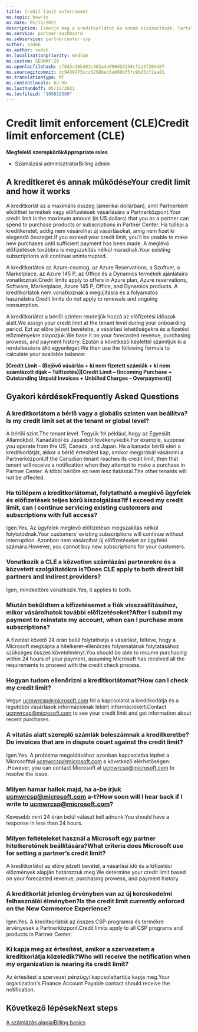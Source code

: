 ```yaml
---
title: Credit limit enforcement
ms.topic: how-to
ms.date: 05/11/2021
description: Ismerje meg a kreditkorlátot és annak kiszámítását. Tartalmazza a gyakori kérdéseket.
ms.service: partner-dashboard
ms.subservice: partnercenter-csp
author: sodeb
ms.author: sodeb
ms.localizationpriority: medium
ms.custom: SEOMAY.20
ms.openlocfilehash: cf0d3c38b301c363a4a990db5258cf2a3f30d487
ms.sourcegitcommit: dc9438475ccc6298bec6a698bf5fc9bd5cf2aa81
ms.translationtype: MT
ms.contentlocale: hu-HU
ms.lasthandoff: 05/12/2021
ms.locfileid: "109819380"
---
```

# <a name="credit-limit-enforcement-cle"></a><span data-ttu-id="15381-104">Credit limit enforcement (CLE)</span><span class="sxs-lookup"><span data-stu-id="15381-104">Credit limit enforcement (CLE)</span></span>

<span data-ttu-id="15381-105">**Megfelelő szerepkörök**</span><span class="sxs-lookup"><span data-stu-id="15381-105">**Appropriate roles**</span></span>

- <span data-ttu-id="15381-106">Számlázási adminisztrátor</span><span class="sxs-lookup"><span data-stu-id="15381-106">Billing admin</span></span>

## <a name="your-credit-limit-and-how-it-works"></a><span data-ttu-id="15381-107">A kreditkeret és annak működése</span><span class="sxs-lookup"><span data-stu-id="15381-107">Your credit limit and how it works</span></span>

<span data-ttu-id="15381-108">A kreditkorlát az a maximális összeg (amerikai dollárban), amit Partnerként elkölthet termékek vagy előfizetések vásárlására a Partnerközpont.</span><span class="sxs-lookup"><span data-stu-id="15381-108">Your credit limit is the maximum amount (in US dollars) that you as a partner can spend to purchase products or subscriptions in Partner Center.</span></span> <span data-ttu-id="15381-109">Ha túllépi a kreditkeretét, addig nem vásárolhat új vásárlásokat, amíg nem fizet ki elegendő összeget.</span><span class="sxs-lookup"><span data-stu-id="15381-109">If you exceed your credit limit, you’ll be unable to make new purchases until sufficient payment has been made.</span></span> <span data-ttu-id="15381-110">A meglévő előfizetések továbbra is megszakítás nélkül maradnak.</span><span class="sxs-lookup"><span data-stu-id="15381-110">Your existing subscriptions will continue uninterrupted.</span></span>

<span data-ttu-id="15381-111">A kreditkorlátok az Azure-csomag, az Azure Reservations, a Szoftver, a Marketplace, az Azure 145 P, az Office és a Dynamics termékek ajánlataira vonatkoznak.</span><span class="sxs-lookup"><span data-stu-id="15381-111">Credit limits apply to offers in Azure plan, Azure reservations, Software, Marketplace, Azure 145 P, Office, and Dynamics products.</span></span> <span data-ttu-id="15381-112">A kreditkorlátok nem vonatkoznak a megújításra és a folyamatos használatra.</span><span class="sxs-lookup"><span data-stu-id="15381-112">Credit limits do not apply to renewals and ongoing consumption.</span></span>

<span data-ttu-id="15381-113">A kreditkorlátot a bérlői szinten rendeljük hozzá az előfizetési időszak alatt.</span><span class="sxs-lookup"><span data-stu-id="15381-113">We assign your credit limit at the tenant level during your onboarding period.</span></span> <span data-ttu-id="15381-114">Ezt az előre jelzett bevételre, a vásárlási lehetőségekre és a fizetési előzményekre alapozjuk.</span><span class="sxs-lookup"><span data-stu-id="15381-114">We base it on your forecasted revenue, purchasing prowess, and payment history.</span></span> <span data-ttu-id="15381-115">Ezután a következő képlettel számítjuk ki a rendelkezésre álló egyenleget:</span><span class="sxs-lookup"><span data-stu-id="15381-115">We then use the following formula to calculate your available balance:</span></span>

<span data-ttu-id="15381-116">**[Credit Limit – (Bejövő vásárlás + ki nem fizetett számlák + ki nem számlázott díjak – Túlfizetés)]**</span><span class="sxs-lookup"><span data-stu-id="15381-116">**[Credit Limit – (Incoming Purchase + Outstanding Unpaid Invoices + Unbilled Charges – Overpayment)]**</span></span>

## <a name="frequently-asked-questions"></a><span data-ttu-id="15381-117">Gyakori kérdések</span><span class="sxs-lookup"><span data-stu-id="15381-117">Frequently Asked Questions</span></span>

### <a name="is-my-credit-limit-set-at-the-tenant-or-global-level"></a><span data-ttu-id="15381-118">A kreditkorlátom a bérlő vagy a globális szinten van beállítva?</span><span class="sxs-lookup"><span data-stu-id="15381-118">Is my credit limit set at the tenant or global level?</span></span>

<span data-ttu-id="15381-119">A bérlői szint.</span><span class="sxs-lookup"><span data-stu-id="15381-119">The tenant level.</span></span> <span data-ttu-id="15381-120">Tegyük fel például, hogy az Egyesült Államokból, Kanadából és Japánból tevékenykedik.</span><span class="sxs-lookup"><span data-stu-id="15381-120">For example, suppose you operate from the US, Canada, and Japan.</span></span> <span data-ttu-id="15381-121">Ha a kanadai bérlő eléri a kreditkorlátját, akkor a bérlő értesítést kap, amikor megpróbál vásárolni a Partnerközpont.</span><span class="sxs-lookup"><span data-stu-id="15381-121">If the Canadian tenant reaches its credit limit, then that tenant will receive a notification when they attempt to make a purchase in Partner Center.</span></span> <span data-ttu-id="15381-122">A többi bérlőre ez nem lesz hatással.</span><span class="sxs-lookup"><span data-stu-id="15381-122">The other tenants will not be affected.</span></span> 

### <a name="if-i-exceed-my-credit-limit-can-i-continue-servicing-existing-customers-and-subscriptions-with-full-access"></a><span data-ttu-id="15381-123">Ha túllépem a kreditkorlátomat, folytatható a meglévő ügyfelek és előfizetések teljes körű kiszolgálása?</span><span class="sxs-lookup"><span data-stu-id="15381-123">If I exceed my credit limit, can I continue servicing existing customers and subscriptions with full access?</span></span>

<span data-ttu-id="15381-124">Igen.</span><span class="sxs-lookup"><span data-stu-id="15381-124">Yes.</span></span> <span data-ttu-id="15381-125">Az ügyfelek meglévő előfizetései megszakítás nélkül folytatódnak.</span><span class="sxs-lookup"><span data-stu-id="15381-125">Your customers’ existing subscriptions will continue without interruption.</span></span> <span data-ttu-id="15381-126">Azonban nem vásárolhat új előfizetéseket az ügyfelei számára.</span><span class="sxs-lookup"><span data-stu-id="15381-126">However, you cannot buy new subscriptions for your customers.</span></span>

### <a name="does-cle-apply-to-both-direct-bill-partners-and-indirect-providers"></a><span data-ttu-id="15381-127">Vonatkozik a CLE a közvetlen számlázási partnerekre és a közvetett szolgáltatókra is?</span><span class="sxs-lookup"><span data-stu-id="15381-127">Does CLE apply to both direct bill partners and indirect providers?</span></span>

<span data-ttu-id="15381-128">Igen, mindkettőre vonatkozik.</span><span class="sxs-lookup"><span data-stu-id="15381-128">Yes, it applies to both.</span></span>

### <a name="after-i-submit-my-payment-to-reinstate-my-account-when-can-i-purchase-more-subscriptions"></a><span data-ttu-id="15381-129">Miután beküldtem a kifizetésemet a fiók visszaállításához, mikor vásárolhatok további előfizetéseket?</span><span class="sxs-lookup"><span data-stu-id="15381-129">After I submit my payment to reinstate my account, when can I purchase more subscriptions?</span></span> 

<span data-ttu-id="15381-130">A fizetést követő 24 órán belül folytathatja a vásárlást, feltéve, hogy a Microsoft megkapta a hitelkeret-ellenőrzés folyamatának folytatásához szükséges összes követelményt.</span><span class="sxs-lookup"><span data-stu-id="15381-130">You should be able to resume purchasing within 24 hours of your payment, assuming Microsoft has received all the requirements to proceed with the credit check process.</span></span>

### <a name="how-can-i-check-my-credit-limit"></a><span data-ttu-id="15381-131">Hogyan tudom ellenőrizni a kreditkorlátomat?</span><span class="sxs-lookup"><span data-stu-id="15381-131">How can I check my credit limit?</span></span>

<span data-ttu-id="15381-132">Vegye [ucmwrcsp@microsoft.com](mailto:ucmwrcsp@microsoft.com) fel a kapcsolatot a kreditkorlátja és a legutóbbi vásárlások információinak lekért információkért.</span><span class="sxs-lookup"><span data-stu-id="15381-132">Contact [ucmwrcsp@microsoft.com](mailto:ucmwrcsp@microsoft.com) to see your credit limit and get information about recent purchases.</span></span>

### <a name="do-invoices-that-are-in-dispute-count-against-the-credit-limit"></a><span data-ttu-id="15381-133">A vitatás alatt szereplő számlák beleszámnak a kreditkeretbe?</span><span class="sxs-lookup"><span data-stu-id="15381-133">Do invoices that are in dispute count against the credit limit?</span></span>

<span data-ttu-id="15381-134">Igen.</span><span class="sxs-lookup"><span data-stu-id="15381-134">Yes.</span></span> <span data-ttu-id="15381-135">A probléma megoldásához azonban kapcsolatba léphet a Microsofttal [ucmwrcsp@microsoft.com](mailto:ucmwrcsp@microsoft.com) a következő elérhetőségen: .</span><span class="sxs-lookup"><span data-stu-id="15381-135">However, you can contact Microsoft at [ucmwrcsp@microsoft.com](mailto:ucmwrcsp@microsoft.com) to resolve the issue.</span></span>

### <a name="how-soon-will-i-hear-back-if-i-write-to-ucmwrcspmicrosoftcom"></a><span data-ttu-id="15381-136">Milyen hamar hallok majd, ha a-be írjuk ucmwrcsp@microsoft.com a-t?</span><span class="sxs-lookup"><span data-stu-id="15381-136">How soon will I hear back if I write to ucmwrcsp@microsoft.com?</span></span>

<span data-ttu-id="15381-137">Kevesebb mint 24 órán belül választ kell adnunk.</span><span class="sxs-lookup"><span data-stu-id="15381-137">You should have a response in less than 24 hours.</span></span> 

### <a name="what-criteria-does-microsoft-use-for-setting-a-partners-credit-limit"></a><span data-ttu-id="15381-138">Milyen feltételeket használ a Microsoft egy partner hitelkeretének beállítására?</span><span class="sxs-lookup"><span data-stu-id="15381-138">What criteria does Microsoft use for setting a partner’s credit limit?</span></span>

<span data-ttu-id="15381-139">A kreditkorlátot az előre jelzett bevétel, a vásárlási idő és a kifizetési előzmények alapján határozzuk meg.</span><span class="sxs-lookup"><span data-stu-id="15381-139">We determine your credit limit based on your forecasted revenue, purchasing prowess, and payment history.</span></span>

### <a name="is-the-credit-limit-currently-enforced-on-the-new-commerce-experience"></a><span data-ttu-id="15381-140">A kreditkorlát jelenleg érvényben van az új kereskedelmi felhasználói élményben?</span><span class="sxs-lookup"><span data-stu-id="15381-140">Is the credit limit currently enforced on the New Commerce Experience?</span></span>

<span data-ttu-id="15381-141">Igen.</span><span class="sxs-lookup"><span data-stu-id="15381-141">Yes.</span></span> <span data-ttu-id="15381-142">A kreditkorlátok az összes CSP-programra és termékre érvényesek a Partnerközpont.</span><span class="sxs-lookup"><span data-stu-id="15381-142">Credit limits apply to all CSP programs and products in Partner Center.</span></span>

### <a name="who-will-receive-the-notification-when-my-organization-is-nearing-its-credit-limit"></a><span data-ttu-id="15381-143">Ki kapja meg az értesítést, amikor a szervezetem a kreditkorlátja közeledik?</span><span class="sxs-lookup"><span data-stu-id="15381-143">Who will receive the notification when my organization is nearing its credit limit?</span></span>

<span data-ttu-id="15381-144">Az értesítést a szervezet pénzügyi kapcsolattartója kapja meg.</span><span class="sxs-lookup"><span data-stu-id="15381-144">Your organization's Finance Account Payable contact should receive the notification.</span></span>

## <a name="next-steps"></a><span data-ttu-id="15381-145">Következő lépések</span><span class="sxs-lookup"><span data-stu-id="15381-145">Next steps</span></span>

[<span data-ttu-id="15381-146">A számlázás alapjai</span><span class="sxs-lookup"><span data-stu-id="15381-146">Billing basics</span></span>](./billing-basics.md)
